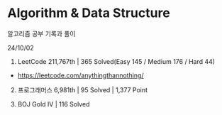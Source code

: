 # Algorithm & Data Structure

알고리즘 공부 기록과 풀이

24/10/02

1. LeetCode 211,767th | 365 Solved(Easy 145 / Medium 176 / Hard 44)
- https://leetcode.com/anythingthannothing/

2. 프로그래머스 6,981th | 95 Solved | 1,377 Point

3. BOJ Gold IV | 116 Solved

